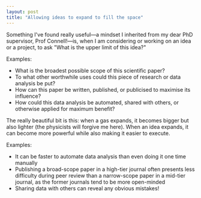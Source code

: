 ```yaml
---
layout: post
title: "Allowing ideas to expand to fill the space"
---
```

Something I've found really useful—a mindset I inherited from my dear PhD supervisor, Prof Connell!—is, when I am considering or working on an idea or a project, to ask "What is the upper limit of this idea?"

Examples:
- What is the broadest possible scope of this scientific paper?
- To what other worthwhile uses could this piece of research or data analysis be put?
- How can this paper be written, published, or publicised to maximise its influence?
- How could this data analysis be automated, shared with others, or otherwise applied for maximum benefit?

The really beautiful bit is this: when a gas expands, it becomes bigger but also lighter (the physicists will forgive me here). When an idea expands, it can become more powerful while also making it easier to execute.

Examples:  
- It can be faster to automate data analysis than even doing it one time manually
- Publishing a broad-scope paper in a high-tier journal often presents less difficulty during peer review than a narrow-scope paper in a mid-tier journal, as the former journals tend to be more open-minded
- Sharing data with others can reveal any obvious mistakes!
